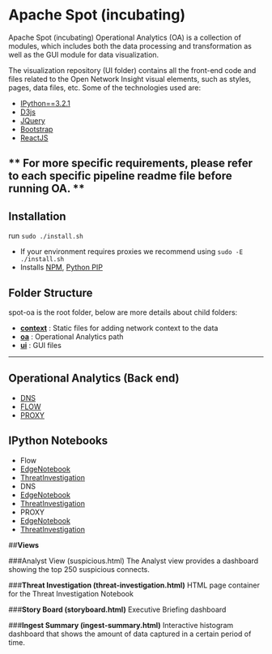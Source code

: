 # **Apache Spot (incubating)**
Apache Spot (incubating) Operational Analytics (OA) is a collection of modules, which includes both the data processing and transformation as well as the GUI module for data visualization.

The visualization repository (UI folder) contains all the front-end code and files related to the Open Network Insight visual elements, such as styles, pages, data files, etc.
Some of the technologies used are:

 - [IPython==3.2.1](https://ipython.org/ipython-doc/3/index.html)
 - [D3js](http://d3js.org/)
 - [JQuery](https://jquery.com/)
 - [Bootstrap](http://getbootstrap.com/)
 - [ReactJS](https://facebook.github.io/react/)  

** For more specific requirements, please refer to each specific pipeline readme file before running OA. **
----------

## **Installation**

run `sudo ./install.sh`

* If your environment requires proxies we recommend using `sudo -E ./install.sh`
* Installs [NPM](https://docs.npmjs.com/cli/install), [Python PIP](https://pip.pypa.io/en/stable/)


## **Folder Structure**

spot-oa is the root folder, below are more details about child folders:

 - [**context**](/spot-oa/context/README.md) : Static files for adding network context to the data  
 - [**oa**](/spot-oa/oa/INSTALL.md) : Operational Analytics path
 - [**ui**](/spot-oa/ui/README.md) : GUI files

----------

## **Operational Analytics (Back end)**
* [DNS](/spot-oa/oa/dns/README.md)
* [FLOW](/spot-oa/oa/flow/README.md)
* [PROXY](/spot-oa/oa/proxy/README.md)

## **IPython Notebooks**
* Flow
 * [EdgeNotebook](/spot-oa/oa/flow/ipynb_templates/EdgeNotebook.md)
 * [ThreatInvestigation](/spot-oa/oa/flow/ipynb_templates/ThreatInvestigation.md)
* DNS
 * [EdgeNotebook](/spot-oa/oa/dns/ipynb_templates/EdgeNotebook.md)
 * [ThreatInvestigation](/spot-oa/oa/dns/ipynb_templates/ThreatInvestigation.md)
* PROXY
 * [EdgeNotebook](/spot-oa/oa/proxy/ipynb_templates/EdgeNotebook.md)
 * [ThreatInvestigation](/spot-oa/oa/proxy/ipynb_templates/ThreatInvestigation.md)

##**Views**

###Analyst View (suspicious.html)
The Analyst view provides a dashboard showing the top 250 suspicious connects.

###**Threat Investigation (threat-investigation.html)**
HTML page container for the Threat Investigation Notebook

###**Story Board (storyboard.html)**
Executive Briefing dashboard

###**Ingest Summary (ingest-summary.html)**
Interactive histogram dashboard that shows the amount of data captured in a certain period of time.
